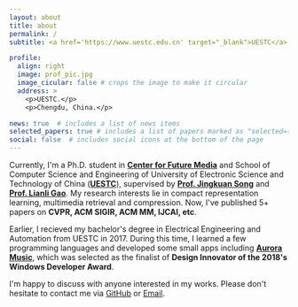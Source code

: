 ```yaml
---
layout: about
title: about
permalink: /
subtitle: <a href='https://www.uestc.edu.cn' target="_blank">UESTC</a> &#183; <a href='mailto:xiaosu.zhu@outlook.com' target="_blank">xiaosu.zhu@outlook.com</a> &#183; <span>Ph.D. student</span> &#183; <span>Compact Representation Learning</span> 

profile:
  align: right
  image: prof_pic.jpg
  image_cicular: false # crops the image to make it circular
  address: >
    <p>UESTC.</p>
    <p>Chengdu, China.</p>

news: true  # includes a list of news items
selected_papers: true # includes a list of papers marked as "selected={true}"
social: false  # includes social icons at the bottom of the page
---
```


Currently, I'm a Ph.D. student in [**Center for Future Media**](https://cfm.uestc.edu.cn/index) and School of Computer Science and Engineering of University of Electronic Science and Technology of China ([**UESTC**](https://www.uestc.edu.cn)), supervised by [**Prof. Jingkuan Song**](https://cfm.uestc.edu.cn/~songjingkuan/) and [**Prof. Lianli Gao**](https://lianligao.github.io). My research interests lie in compact representation learning, multimedia retrieval and compression. Now, I've published 5+ papers on **CVPR, ACM SIGIR, ACM MM, IJCAI, etc**.

Earlier, I recieved my bachelor's degree in Electrical Engineering and Automation from UESTC in 2017. During this time, I learned a few programming languages and developed some small apps including [**Aurora Music**](https://github.com/xiaosu-zhu/Aurora.Music), which was selected as the finalist of **Design Innovator of the 2018's Windows Developer Award**.

I'm happy to discuss with anyone interested in my works. Please don't hesitate to contact me via [GitHub](https://github.com/xiaosu-zhu) or [Email](mailto:xiaosu.zhu@outlook.com).
